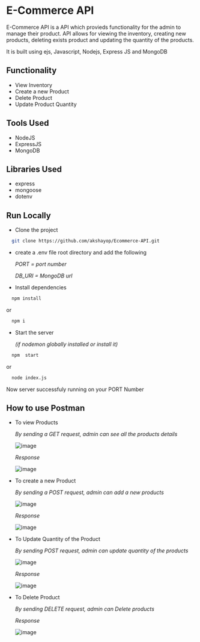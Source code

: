 
# E-Commerce API

E-Commerce API is a API which provieds functionality for the admin to manage their product. API allows for viewing the inventory, creating new products, deleting exists product and updating the quantity of the products.

It is built using ejs, Javascript, Nodejs, Express JS and MongoDB


##  Functionality

- View Inventory
- Create a new Product
- Delete Product
- Update Product Quantity


## Tools Used

- NodeJS
- ExpressJS
- MongoDB




## Libraries Used

- express
- mongoose
- dotenv
## Run Locally

- Clone the project

```bash
  git clone https://github.com/akshayop/Ecommerce-API.git
```

- create a .env file root directory  and add the following 

    *PORT = port number*
    
    *DB_URI = MongoDB url*



- Install dependencies

```bash
  npm install
```
or

```bash
  npm i
```

- Start the server

    *(if nodemon globally installed or install it)*
```bash
  npm  start 
```
  or

```bash
  node index.js
```

  Now server successfuly running on your PORT Number 





  

## How to use Postman

- To view Products
   
  *By sending a GET request, admin can see all* *the products details*

  ![image](https://github.com/akshayop/Ecommerce-API/assets/106054360/587eba2c-10d1-4bbb-9bb5-3e9b6b1b59ac)

  *Response*

  ![image](https://github.com/akshayop/Ecommerce-API/assets/106054360/ce15be0e-08cd-40db-80f2-ae85399a64a9)


- To create a new Product

  *By sending a POST request, admin can add a new products*

  ![image](https://github.com/akshayop/Ecommerce-API/assets/106054360/a97adb30-d671-4d97-a1ec-a2c95313b3a0)

  *Response*

  ![image](https://github.com/akshayop/Ecommerce-API/assets/106054360/5454ff5f-b93d-43d7-bc80-7d4014bd1891)


- To Update Quantity of the Product

  *By sending POST request, admin can update quantity of the products*

  ![image](https://github.com/akshayop/Ecommerce-API/assets/106054360/4fd803c8-62e3-47af-a1ad-00086e8cb94a)

  *Response*

  ![image](https://github.com/akshayop/Ecommerce-API/assets/106054360/459ab735-0ce2-4fc6-b0cf-2be84e773d86)

- To Delete Product

  *By sending DELETE request, admin can Delete products*

  *Response*

  ![image](https://github.com/akshayop/Ecommerce-API/assets/106054360/ca262a1e-f789-422a-8c35-83434fba7ad2)
